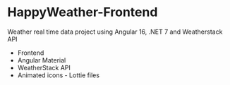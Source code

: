 # HappyWeather-Frontend

Weather real time data project using Angular 16, .NET 7 and Weatherstack API

- Frontend
- Angular Material
- WeatherStack API
- Animated icons - Lottie files
